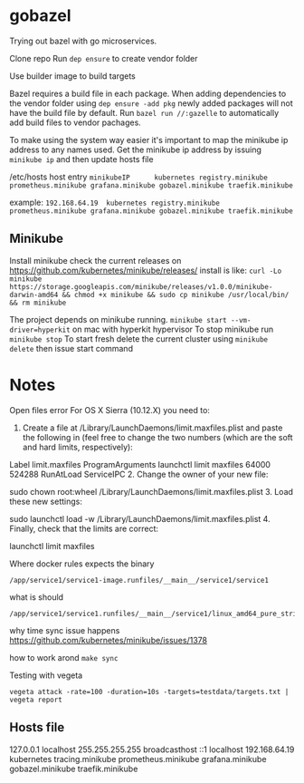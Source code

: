 # gobazel
Trying out bazel with go microservices.

Clone repo
Run `dep ensure` to create vendor folder

Use builder image to build targets

Bazel requires a build file in each package. When adding dependencies to the vendor
folder using `dep ensure -add pkg` newly added packages will not have the build file
by default. Run `bazel run //:gazelle` to automatically add build files to vendor
pachages.


To make using the system way easier it's important to map the minikube ip address to any names used. Get the minikube ip address by issuing `minikube ip` and then update hosts file

/etc/hosts host entry
`minikubeIP      kubernetes registry.minikube prometheus.minikube grafana.minikube gobazel.minikube traefik.minikube`

example:
`192.168.64.19	kubernetes registry.minikube prometheus.minikube grafana.minikube gobazel.minikube traefik.minikube`

## Minikube
Install minikube check the current releases on https://github.com/kubernetes/minikube/releases/ install is like:
`curl -Lo minikube https://storage.googleapis.com/minikube/releases/v1.0.0/minikube-darwin-amd64 && chmod +x minikube && sudo cp minikube /usr/local/bin/ && rm minikube`

The project depends on minikube running. 
`minikube start --vm-driver=hyperkit` on mac with hyperkit hypervisor
To stop minikube run
`minikube stop`
To start fresh delete the current cluster using 
`minikube delete` then issue start command



# Notes
Open files error
For OS X Sierra (10.12.X) you need to:

1. Create a file at /Library/LaunchDaemons/limit.maxfiles.plist and paste the following in (feel free to change the two numbers (which are the soft and hard limits, respectively):

<?xml version="1.0" encoding="UTF-8"?>  
<!DOCTYPE plist PUBLIC "-//Apple//DTD PLIST 1.0//EN"  
        "http://www.apple.com/DTDs/PropertyList-1.0.dtd">
<plist version="1.0">  
  <dict>
    <key>Label</key>
    <string>limit.maxfiles</string>
    <key>ProgramArguments</key>
    <array>
      <string>launchctl</string>
      <string>limit</string>
      <string>maxfiles</string>
      <string>64000</string>
      <string>524288</string>
    </array>
    <key>RunAtLoad</key>
    <true/>
    <key>ServiceIPC</key>
    <false/>
  </dict>
</plist> 
2. Change the owner of your new file:

sudo chown root:wheel /Library/LaunchDaemons/limit.maxfiles.plist
3. Load these new settings:

sudo launchctl load -w /Library/LaunchDaemons/limit.maxfiles.plist
4. Finally, check that the limits are correct:

launchctl limit maxfiles


Where docker rules expects the binary
```
/app/service1/service1-image.runfiles/__main__/service1/service1
```

what is should 
```
/app/service1/service1.runfiles/__main__/service1/linux_amd64_pure_stripped/service1
```

why time sync issue happens
https://github.com/kubernetes/minikube/issues/1378

how to work arond
`make sync`

Testing with vegeta

`vegeta attack -rate=100 -duration=10s -targets=testdata/targets.txt | vegeta report`


## Hosts file
127.0.0.1	localhost
255.255.255.255	broadcasthost
::1             localhost 
192.168.64.19	kubernetes tracing.minikube prometheus.minikube grafana.minikube gobazel.minikube traefik.minikube
